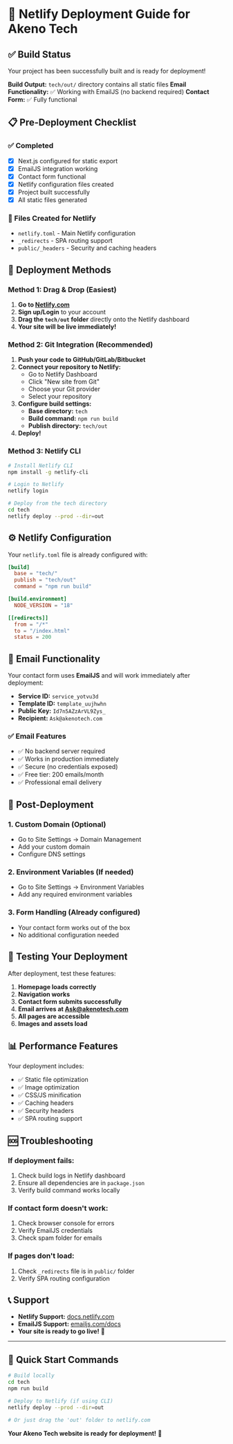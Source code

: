 # 🚀 Netlify Deployment Guide for Akeno Tech

## ✅ Build Status
Your project has been successfully built and is ready for deployment!

**Build Output:** `tech/out/` directory contains all static files
**Email Functionality:** ✅ Working with EmailJS (no backend required)
**Contact Form:** ✅ Fully functional

## 📋 Pre-Deployment Checklist

### ✅ Completed
- [x] Next.js configured for static export
- [x] EmailJS integration working
- [x] Contact form functional
- [x] Netlify configuration files created
- [x] Project built successfully
- [x] All static files generated

### 📁 Files Created for Netlify
- `netlify.toml` - Main Netlify configuration
- `_redirects` - SPA routing support
- `public/_headers` - Security and caching headers

## 🚀 Deployment Methods

### Method 1: Drag & Drop (Easiest)

1. **Go to [Netlify.com](https://netlify.com)**
2. **Sign up/Login** to your account
3. **Drag the `tech/out` folder** directly onto the Netlify dashboard
4. **Your site will be live immediately!**

### Method 2: Git Integration (Recommended)

1. **Push your code to GitHub/GitLab/Bitbucket**
2. **Connect your repository to Netlify:**
   - Go to Netlify Dashboard
   - Click "New site from Git"
   - Choose your Git provider
   - Select your repository
3. **Configure build settings:**
   - **Base directory:** `tech`
   - **Build command:** `npm run build`
   - **Publish directory:** `tech/out`
4. **Deploy!**

### Method 3: Netlify CLI

```bash
# Install Netlify CLI
npm install -g netlify-cli

# Login to Netlify
netlify login

# Deploy from the tech directory
cd tech
netlify deploy --prod --dir=out
```

## ⚙️ Netlify Configuration

Your `netlify.toml` file is already configured with:

```toml
[build]
  base = "tech/"
  publish = "tech/out"
  command = "npm run build"

[build.environment]
  NODE_VERSION = "18"

[[redirects]]
  from = "/*"
  to = "/index.html"
  status = 200
```

## 📧 Email Functionality

Your contact form uses **EmailJS** and will work immediately after deployment:

- **Service ID:** `service_yotvu3d`
- **Template ID:** `template_uujhwhn`
- **Public Key:** `Id7n5AZzArVL9Zys_`
- **Recipient:** `Ask@akenotech.com`

### ✅ Email Features
- ✅ No backend server required
- ✅ Works in production immediately
- ✅ Secure (no credentials exposed)
- ✅ Free tier: 200 emails/month
- ✅ Professional email delivery

## 🔧 Post-Deployment

### 1. Custom Domain (Optional)
- Go to Site Settings → Domain Management
- Add your custom domain
- Configure DNS settings

### 2. Environment Variables (If needed)
- Go to Site Settings → Environment Variables
- Add any required environment variables

### 3. Form Handling (Already configured)
- Your contact form works out of the box
- No additional configuration needed

## 🧪 Testing Your Deployment

After deployment, test these features:

1. **Homepage loads correctly**
2. **Navigation works**
3. **Contact form submits successfully**
4. **Email arrives at Ask@akenotech.com**
5. **All pages are accessible**
6. **Images and assets load**

## 📊 Performance Features

Your deployment includes:
- ✅ Static file optimization
- ✅ Image optimization
- ✅ CSS/JS minification
- ✅ Caching headers
- ✅ Security headers
- ✅ SPA routing support

## 🆘 Troubleshooting

### If deployment fails:
1. Check build logs in Netlify dashboard
2. Ensure all dependencies are in `package.json`
3. Verify build command works locally

### If contact form doesn't work:
1. Check browser console for errors
2. Verify EmailJS credentials
3. Check spam folder for emails

### If pages don't load:
1. Check `_redirects` file is in `public/` folder
2. Verify SPA routing configuration

## 📞 Support

- **Netlify Support:** [docs.netlify.com](https://docs.netlify.com)
- **EmailJS Support:** [emailjs.com/docs](https://www.emailjs.com/docs)
- **Your site is ready to go live!** 🎉

---

## 🎯 Quick Start Commands

```bash
# Build locally
cd tech
npm run build

# Deploy to Netlify (if using CLI)
netlify deploy --prod --dir=out

# Or just drag the 'out' folder to netlify.com
```

**Your Akeno Tech website is ready for deployment!** 🚀


